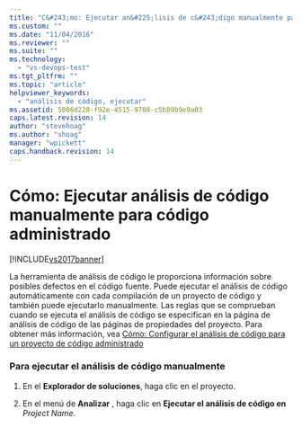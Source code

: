 ```yaml
---
title: "C&#243;mo: Ejecutar an&#225;lisis de c&#243;digo manualmente para c&#243;digo administrado | Microsoft Docs"
ms.custom: ""
ms.date: "11/04/2016"
ms.reviewer: ""
ms.suite: ""
ms.technology: 
  - "vs-devops-test"
ms.tgt_pltfrm: ""
ms.topic: "article"
helpviewer_keywords: 
  - "análisis de código, ejecutar"
ms.assetid: 5086d228-f92e-4515-9708-c5b89b9e9a03
caps.latest.revision: 14
author: "stevehoag"
ms.author: "shoag"
manager: "wpickett"
caps.handback.revision: 14
---
```

# C&#243;mo: Ejecutar an&#225;lisis de c&#243;digo manualmente para c&#243;digo administrado
[!INCLUDE[vs2017banner](../code-quality/includes/vs2017banner.md)]

La herramienta de análisis de código le proporciona información sobre posibles defectos en el código fuente.  Puede ejecutar el análisis de código automáticamente con cada compilación de un proyecto de código y también puede ejecutarlo manualmente.  Las reglas que se comprueban cuando se ejecuta el análisis de código se especifican en la página de análisis de código de las páginas de propiedades del proyecto.  Para obtener más información, vea [Cómo: Configurar el análisis de código para un proyecto de código administrado](../code-quality/how-to-configure-code-analysis-for-a-managed-code-project.md)  
  
### Para ejecutar el análisis de código manualmente  
  
1.  En el **Explorador de soluciones**, haga clic en el proyecto.  
  
2.  En el menú de **Analizar** , haga clic en **Ejecutar el análisis de código en** *Project Name*.